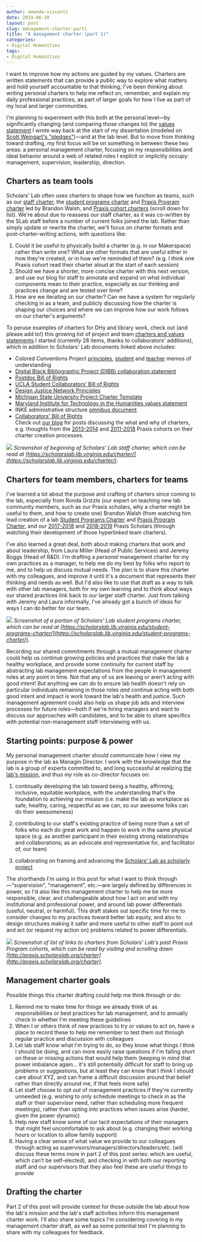```yaml
---
author: amanda-visconti
date: 2019-06-30
layout: post
slug: management-charter-part1
title: "A management charter (part 1)"
categories:
- Digital Humanities
tags:
- Digital Humanities
---
```

I want to improve how my actions are guided by my values. Charters are written statements that can provide a public way to explore what matters and hold yourself accountable to that thinking; I've been thinking about writing personal charters to help me reflect on, remember, and explain my daily professional practices, as part of larger goals for how I live as part of my local and larger communities.

I'm planning to experiment with this both at the personal level—by significantly changing (and comparing those changes to) the [values statement](http://literaturegeek.com/2013/12/02/valuespost) I wrote way back at the start of my dissertation (modeled on [Scott Weingart's "pledges"](http://scottbot.net/pledges/))—and at the lab level. But to move from thinking toward drafting, my first focus will be on something in between these two areas: a personal management charter, focusing on my responsibilities and ideal behavior around a web of related roles I explicit or implicitly occupy: management, supervision, leadership, direction.

## Charters as team tools
Scholars' Lab often uses charters to shape how we function as teams, such as our [staff charter](https://scholarslab.lib.virginia.edu/charter/), the [student programs charter](https://scholarslab.lib.virginia.edu/student-programs-charter/) and [Praxis Program charter](http://praxis.scholarslab.org/praxis-program-charter/) led by Brandon Walsh, and [Praxis cohort charters](http://praxis.scholarslab.org/charter/) (scroll down for list). We're about due to reassess our staff charter, as it was co-written by the SLab staff before a number of current folks joined the lab. Rather than simply update or rewrite the charter, we'll focus on charter formats and post-charter-writing actions, with questions like:

1. Could it be useful to physically build a charter (e.g. in our Makerspace) rather than write one? What are other formats that are useful either in how they're created, or in how we're reminded of them? (e.g. I think one Praxis cohort read their charter aloud at the start of each session)  
2. Should we have a shorter, more concise charter with this next version, and use our blog for staff to annotate and expand on what individual components mean to their practice, especially as our thinking and practices change and are tested over time?  
3. How are we iterating on our charter? Can we have a system for regularly checking in as a team, and publicly discussing how the charter is shaping our choices and where we can improve how our work follows on our charter's arguments?  

To peruse examples of charters for DHy and library work, check out (and please add to!) this growing list of project and team [charters and values statements](https://docs.google.com/spreadsheets/d/1DsPTGQAMuhe3jm-b9dU9kgbiGSM_F-QrqR2LXrEAb0s/edit#gid=0) I started (currently 28 items, thanks to collaborators' additions), which in addition to Scholars' Lab documents linked above includes:

- Colored Conventions Project [principles](http://coloredconventions.org/ccp-principles), [student](http://coloredconventions.org/student-memo-of-understanding) and [teacher](http://coloredconventions.org/memo-of-understanding) memos of understanding
- [Digital Black Bibliographic Project (DIBB) collaboration statement](http://dhrace.net/DIBB/collaboration-statement/)  
- [Postdoc Bill of Rights](https://docs.google.com/document/d/1bKpiqX9LPGJsKJsLopFW5vvEgwS3koXZJQU3nv-iuWw/edit#)  
- [UCLA Student Collaborators’ Bill of Rights](https://humtech.ucla.edu/news/a-student-collaborators-bill-of-rights/)  
- [Design Justice Network Principles](http://designjusticenetwork.org/network-principles)  
- [Michigan State University Project Charter Template](https://docs.google.com/spreadsheets/d/1E7amTV4_kx5HcvhxEe-bBlt1jaMPz-22fY0bDbRQFgQ/edit#gid=0)  
- [Maryland Institute for Technology in the Humanities values statement](http://mith.umd.edu/about/values)  
- INKE administrative structure [omnibus document](https://src-online.ca/index.php/src/article/view/50)  
- [Collaborators' Bill of Rights](http://mcpress.media-commons.org/offthetracks/part-one-models-for-collaboration-career-paths-acquiring-institutional-support-and-transformation-in-the-field/a-collaboration/collaborators%E2%80%99-bill-of-rights/)  
Check out [our blog](https://scholarslab.lib.virginia.edu/blog/) for posts discussing the what and why of charters, e.g. thoughts from the [2013-2014](https://scholarslab.lib.virginia.edu/blog/2013-2014-praxis-charter-ratified/) and [2011-2018](https://scholarslab.lib.virginia.edu/blog/charter-and-design/) Praxis cohorts on their charter creation processes.

![](https://raw.githubusercontent.com/scholarslab/scholarslab.org/master/assets/post-media/6-24-2019-post-staffcharter.png)
_Screenshot of beginning of Scholars' Lab staff charter, which can be read at [https://scholarslab.lib.virginia.edu/charter/](https://scholarslab.lib.virginia.edu/charter/)._

## Charters for team members, charters for teams
I've learned a lot about the purpose and crafting of charters since coming to the lab, especially from Ronda Grizzle (our expert on teaching new lab community members, such as our Praxis scholars, why a charter might be useful to them, and how to create one) Brandon Walsh (from watching him lead creation of a lab [Student Programs Charter](https://scholarslab.lib.virginia.edu/student-programs-charter/) and [Praxis Program Charter](http://praxis.scholarslab.org/praxis-program-charter/), and our [2017-2018](http://praxis.scholarslab.org/charter/charter-2017-2018/) and [2018-2019](http://praxis.scholarslab.org/charter/charter-2018-2019/) Praxis Scholars (through watching their development of those hyperlinked team charters).

I've also learned a great deal, both about making charters that work and about leadership, from Laura Miller (Head of Public Services) and Jeremy Boggs (Head of R&D). I'm drafting a _personal_ management charter for my own practices as a manager, to help me do my best by folks who report to me, and to help us discuss mutual needs. The plan is to share this charter with my colleagues, and improve it until it's a document that represents their thinking and needs as well. But I'd also like to use that draft as a way to talk with other lab managers, both for my own learning and to think about ways our shared practices link back to our larger staff charter. Just from talking with Jeremy and Laura informally, I've already got a bunch of ideas for ways I can do better for our team.

![](https://raw.githubusercontent.com/scholarslab/scholarslab.org/master/assets/post-media/6-24-2019-post-studentprogramscharter.png)
_Screenshot of a portion of Scholars' Lab student programs charter, which can be read at [https://scholarslab.lib.virginia.edu/student-programs-charter/](https://scholarslab.lib.virginia.edu/student-programs-charter/)._

Recording our shared commitments through a mutual management charter could help us continue growing policies and practices that make the lab a healthy workplace, and provide some continuity for current staff by abstracting lab management expectations from the people in management roles at any point in time. Not that any of us are leaving or aren't acting with good intent! But anything we can do to ensure lab health doesn't rely on particular individuals remaining in those roles _and_ continue acting with both good intent and impact is work toward the lab's health and justice. Such management agreement could also help us shape job ads and interview processes for future roles—both if we're hiring managers and want to discuss our approaches with candidates, and to be able to share specifics with potential non-management staff interviewing with us.

## Starting points: purpose & power
My personal management charter should communicate how I view my purpose in the lab as Managin Director. I work with the knowledge that the lab is a group of experts committed to, and long successful at realizing [the lab's mission](https://scholarslab.lib.virginia.edu/about/#what-is-the-scholars-lab), and thus _my_ role as co-director focuses on:  

1) continually developing the lab toward being a healthy, affirming, inclusive, equitable workplace, with the understanding that's the foundation to achieving our mission (i.e. make the lab as workplace as safe, healthy, caring, respectful as we can, so our awesome folks can do their awesomeness)  

2) contributing to our staff's existing practice of being more than a set of folks who each do great work and happen to work in the same physical space (e.g. as another participant in their existing strong relationships and collaborations; as an advocate and representative for, and facilitator of, our team)  

3) collaborating on framing and advancing the [Scholars' Lab as scholarly project](https://scholarslab.lib.virginia.edu/work/the-scholars-lab/)

The shorthands I'm using in this post for what I want to think through—"supervision", "management", etc.—are largely defined by differences in power, so I'd also like this management charter to help me be more responsible, clear, and challengeable about how I act on and with my institutional and professional power, and around lab power differentials (useful, neutral, or harmful). This draft stakes out specific time for me to consider changes to my practices toward better lab equity, and also to design structures making it safer and more useful to other staff to point out and act (or request my action on) problems related to power differentials.

![](https://raw.githubusercontent.com/scholarslab/scholarslab.org/master/assets/post-media/6-24-2019-post-praxischarters.png)
_Screenshot of list of links to charters from Scholars' Lab's past Praxis Program cohorts, which can be read by visiting and scrolling down [http://praxis.scholarslab.org/charter](http://praxis.scholarslab.org/charter)._

## Management charter goals
Possible things this charter drafting could help me think through or do:
1. Remind me to make time for things we already think of as responsibilities or best practices for lab management, and to annually check in whether I'm meeting these guidelines  
2. When I or others think of new practices to try or values to act on, have a place to record these to help me remember to test them out through regular practice and discussion with colleagues  
3. Let lab staff know what I'm trying to do, so they know what things _I_ think I should be doing, and can more easily raise questions if I'm falling short on these or missing actions that would help them (keeping in mind that power imbalance again... it's still potentially difficult for staff to bring up problems or suggestions, but at least they can know that I _think_ I should care about XYZ, and can frame a difficult discussion around that belief rather than directly around me, if that feels more safe)  
4. Let staff choose to opt _out_ of management practices if they're currently unneeded (e.g. wishing to only schedule meetings to check in as the staff or their supervisor need, rather than scheduling more frequent meetings), rather than opting _into_ practices when issues arise (harder, given the power dynamic)  
5. Help new staff know some of our tacit expectations of their managers that might feel uncomfortable to ask about (e.g. changing their working hours or location to allow family support)  
6. Having a clear sense of what value we provide to our colleagues through acting as supervisors/managers/directors/leaders/etc. (will discuss these terms more in part 2 of this post series: which are useful, which can't be self-elected), and checking in with both our reporting staff and our supervisors that they also feel these are useful things to provide  

## Drafting the charter
Part 2 of this post will provide context for those outside the lab about how the lab's mission and the lab's staff activities inform this management charter work. I'll also share some topics I'm considering covering in my management charter draft, as well as some potential text I'm planning to share with my colleagues for feedback.
